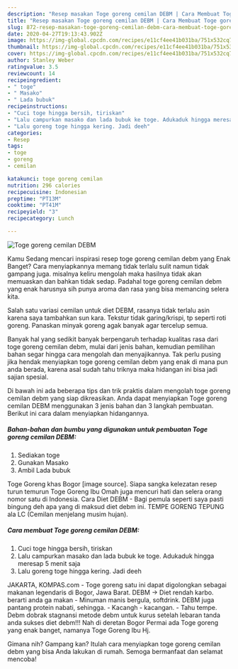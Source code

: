 ```yaml
---
description: "Resep masakan Toge goreng cemilan DEBM | Cara Membuat Toge goreng cemilan DEBM Yang Enak Dan Lezat"
title: "Resep masakan Toge goreng cemilan DEBM | Cara Membuat Toge goreng cemilan DEBM Yang Enak Dan Lezat"
slug: 872-resep-masakan-toge-goreng-cemilan-debm-cara-membuat-toge-goreng-cemilan-debm-yang-enak-dan-lezat
date: 2020-04-27T19:13:43.902Z
image: https://img-global.cpcdn.com/recipes/e11cf4ee41b031ba/751x532cq70/toge-goreng-cemilan-debm-foto-resep-utama.jpg
thumbnail: https://img-global.cpcdn.com/recipes/e11cf4ee41b031ba/751x532cq70/toge-goreng-cemilan-debm-foto-resep-utama.jpg
cover: https://img-global.cpcdn.com/recipes/e11cf4ee41b031ba/751x532cq70/toge-goreng-cemilan-debm-foto-resep-utama.jpg
author: Stanley Weber
ratingvalue: 3.5
reviewcount: 14
recipeingredient:
- " toge"
- " Masako"
- " Lada bubuk"
recipeinstructions:
- "Cuci toge hingga bersih, tiriskan"
- "Lalu campurkan masako dan lada bubuk ke toge. Adukaduk hingga meresap 5 menit saja"
- "Lalu goreng toge hingga kering. Jadi deeh"
categories:
- Resep
tags:
- toge
- goreng
- cemilan

katakunci: toge goreng cemilan 
nutrition: 296 calories
recipecuisine: Indonesian
preptime: "PT13M"
cooktime: "PT41M"
recipeyield: "3"
recipecategory: Lunch

---
```



![Toge goreng cemilan DEBM](https://img-global.cpcdn.com/recipes/e11cf4ee41b031ba/751x532cq70/toge-goreng-cemilan-debm-foto-resep-utama.jpg)

Kamu Sedang mencari inspirasi resep toge goreng cemilan debm yang Enak Banget? Cara menyiapkannya memang tidak terlalu sulit namun tidak gampang juga. misalnya keliru mengolah maka hasilnya tidak akan memuaskan dan bahkan tidak sedap. Padahal toge goreng cemilan debm yang enak harusnya sih punya aroma dan rasa yang bisa memancing selera kita.

Salah satu variasi cemilan untuk diet DEBM, rasanya tidak terlalu asin karena saya tambahkan sun kara. Tekstur tidak garing/krispi, tp seperti roti goreng. Panaskan minyak goreng agak banyak agar tercelup semua.

Banyak hal yang sedikit banyak berpengaruh terhadap kualitas rasa dari toge goreng cemilan debm, mulai dari jenis bahan, kemudian pemilihan bahan segar hingga cara mengolah dan menyajikannya. Tak perlu pusing jika hendak menyiapkan toge goreng cemilan debm yang enak di mana pun anda berada, karena asal sudah tahu triknya maka hidangan ini bisa jadi sajian spesial.


Di bawah ini ada beberapa tips dan trik praktis dalam mengolah toge goreng cemilan debm yang siap dikreasikan. Anda dapat menyiapkan Toge goreng cemilan DEBM menggunakan 3 jenis bahan dan 3 langkah pembuatan. Berikut ini cara dalam menyiapkan hidangannya.

<!--inarticleads1-->

##### Bahan-bahan dan bumbu yang digunakan untuk pembuatan Toge goreng cemilan DEBM:

1. Sediakan  toge
1. Gunakan  Masako
1. Ambil  Lada bubuk


Toge Goreng khas Bogor [image source]. Siapa sangka kelezatan resep turun temurun Toge Goreng Ibu Omah juga mencuri hati dan selera orang nomor satu di Indonesia. Cara Diet DEBM - Bagi pemula seperti saya pasti bingung deh apa yang di maksud diet debm ini. TEMPE GORENG TEPUNG ala LC (Cemilan menjelang musim hujan). 

<!--inarticleads2-->

##### Cara membuat Toge goreng cemilan DEBM:

1. Cuci toge hingga bersih, tiriskan
1. Lalu campurkan masako dan lada bubuk ke toge. Adukaduk hingga meresap 5 menit saja
1. Lalu goreng toge hingga kering. Jadi deeh


JAKARTA, KOMPAS.com - Toge goreng satu ini dapat digolongkan sebagai makanan legendaris di Bogor, Jawa Barat. DEBM -&gt; Diet rendah karbo. berarti anda ga makan - Minuman manis bergula, softdrink. DEBM juga pantang protein nabati, sehingga. - Kacangh - kacangan. - Tahu tempe. Debm dobrak stagnansi metode debm untuk kurus setelah lebaran tanda anda sukses diet debm!!! Nah di deretan Bogor Permai ada Toge goreng yang enak banget, namanya Toge Goreng Ibu Hj. 

Gimana nih? Gampang kan? Itulah cara menyiapkan toge goreng cemilan debm yang bisa Anda lakukan di rumah. Semoga bermanfaat dan selamat mencoba!

